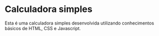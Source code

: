 # Calculadora simples

Esta é uma calculadora simples desenvolvida utilizando conhecimentos básicos de HTML, CSS e Javascript. 
